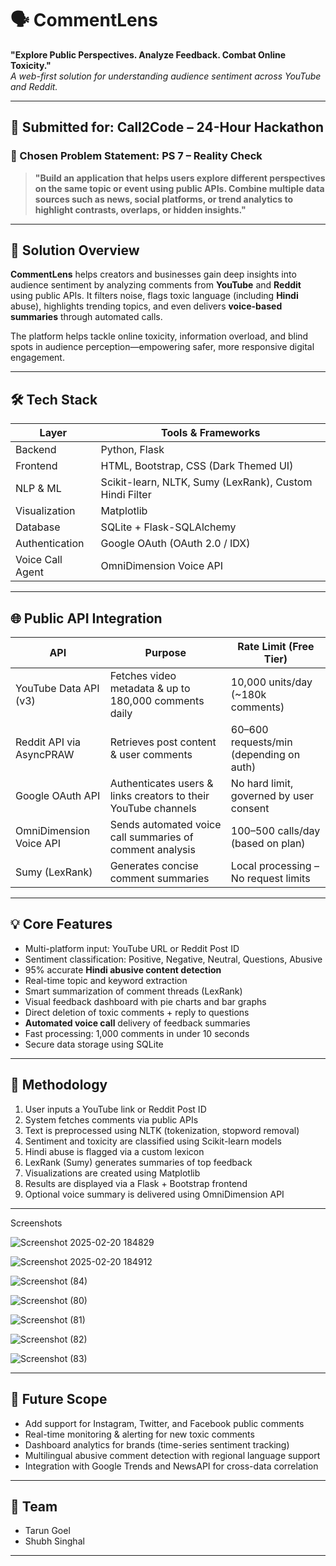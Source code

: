 # 🗣️ CommentLens

**"Explore Public Perspectives. Analyze Feedback. Combat Online Toxicity."**  
*A web-first solution for understanding audience sentiment across YouTube and Reddit.*

---

## 📌 Submitted for: **Call2Code – 24-Hour Hackathon**  
### 🧩 Chosen Problem Statement: **PS 7 – Reality Check**

> **"Build an application that helps users explore different perspectives on the same topic or event using public APIs. Combine multiple data sources such as news, social platforms, or trend analytics to highlight contrasts, overlaps, or hidden insights."**

---

## 🚀 Solution Overview

**CommentLens** helps creators and businesses gain deep insights into audience sentiment by analyzing comments from **YouTube** and **Reddit** using public APIs. It filters noise, flags toxic language (including **Hindi** abuse), highlights trending topics, and even delivers **voice-based summaries** through automated calls.

The platform helps tackle online toxicity, information overload, and blind spots in audience perception—empowering safer, more responsive digital engagement.

---

## 🛠️ Tech Stack

| Layer           | Tools & Frameworks                                      |
|----------------|----------------------------------------------------------|
| Backend         | Python, Flask                                           |
| Frontend        | HTML, Bootstrap, CSS (Dark Themed UI)                   |
| NLP & ML        | Scikit-learn, NLTK, Sumy (LexRank), Custom Hindi Filter |
| Visualization   | Matplotlib                                              |
| Database        | SQLite + Flask-SQLAlchemy                               |
| Authentication  | Google OAuth (OAuth 2.0 / IDX)                          |
| Voice Call Agent| OmniDimension Voice API                                 |

---

## 🌐 Public API Integration

| API                             | Purpose                                                         | Rate Limit (Free Tier)                   |
|--------------------------------|------------------------------------------------------------------|------------------------------------------|
| YouTube Data API (v3)          | Fetches video metadata & up to 180,000 comments daily           | 10,000 units/day (~180k comments)        |
| Reddit API via AsyncPRAW       | Retrieves post content & user comments                          | 60–600 requests/min (depending on auth)  |
| Google OAuth API               | Authenticates users & links creators to their YouTube channels  | No hard limit, governed by user consent  |
| OmniDimension Voice API        | Sends automated voice call summaries of comment analysis        | 100–500 calls/day (based on plan)        |
| Sumy (LexRank)                 | Generates concise comment summaries                             | Local processing – No request limits     |

---

## 💡 Core Features

- Multi-platform input: YouTube URL or Reddit Post ID
- Sentiment classification: Positive, Negative, Neutral, Questions, Abusive
- 95% accurate **Hindi abusive content detection**
- Real-time topic and keyword extraction
- Smart summarization of comment threads (LexRank)
- Visual feedback dashboard with pie charts and bar graphs
- Direct deletion of toxic comments + reply to questions
- **Automated voice call** delivery of feedback summaries
- Fast processing: 1,000 comments in under 10 seconds
- Secure data storage using SQLite

---

## 🧠 Methodology

1. User inputs a YouTube link or Reddit Post ID
2. System fetches comments via public APIs
3. Text is preprocessed using NLTK (tokenization, stopword removal)
4. Sentiment and toxicity are classified using Scikit-learn models
5. Hindi abuse is flagged via a custom lexicon
6. LexRank (Sumy) generates summaries of top feedback
7. Visualizations are created using Matplotlib
8. Results are displayed via a Flask + Bootstrap frontend
9. Optional voice summary is delivered using OmniDimension API

---

Screenshots

![Screenshot 2025-02-20 184829](https://github.com/user-attachments/assets/c713c013-4b09-41ea-8031-51ef6edc8644)

![Screenshot 2025-02-20 184912](https://github.com/user-attachments/assets/b2e628ce-8f21-4c62-9e93-8a6c2656ce2e)

![Screenshot (84)](https://github.com/user-attachments/assets/477151be-2ca4-4038-a7fe-9f94fdcec70e)

![Screenshot (80)](https://github.com/user-attachments/assets/63506e17-9c7a-4382-a71c-f940cf33a005)

![Screenshot (81)](https://github.com/user-attachments/assets/f9759a62-0239-407a-adbf-cb37deb7dd82)

![Screenshot (82)](https://github.com/user-attachments/assets/92bfc518-d012-4e60-b4a9-66d6410843f2)


![Screenshot (83)](https://github.com/user-attachments/assets/a420e492-dc83-4548-9072-a9038c218720)



---

## 🌱 Future Scope

- Add support for Instagram, Twitter, and Facebook public comments
- Real-time monitoring & alerting for new toxic comments
- Dashboard analytics for brands (time-series sentiment tracking)
- Multilingual abusive comment detection with regional language support
- Integration with Google Trends and NewsAPI for cross-data correlation

---

## 👥 Team

- Tarun Goel  
- Shubh Singhal

---


